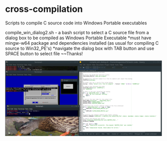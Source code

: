 # cross-compilation
Scripts to compile C source code into Windows Portable executables

compile_win_dialog2.sh - a bash script to select a C source file from a dialog box to be compiled as Windows Portable Executable
*must have mingw-w64 package and dependencies installed (as usual for compiling C source to Win32_PE's)
*navigate the dialog box with TAB button and use SPACE button to select file
~~Thanks! 

<img src="images/c_code_compile_success.png" width="777" alt="Logo">
